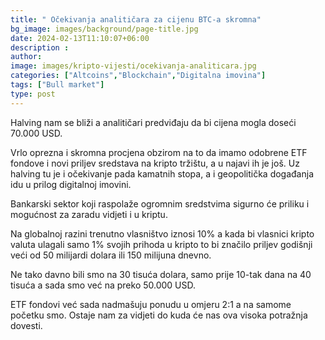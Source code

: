 ```yaml
---
title: " Očekivanja analitičara za cijenu BTC-a skromna"
bg_image: images/background/page-title.jpg
date: 2024-02-13T11:10:07+06:00
description : 
author: 
image: images/kripto-vijesti/ocekivanja-analiticara.jpg
categories: ["Altcoins","Blockchain","Digitalna imovina"]
tags: ["Bull market"]
type: post
---
```


Halving nam se bliži a analitičari predviđaju da bi cijena mogla doseći 70.000 USD.

Vrlo oprezna i skromna procjena obzirom na to da imamo odobrene ETF fondove i novi priljev sredstava na kripto tržištu, a u najavi ih je još. Uz halving tu je i očekivanje pada kamatnih stopa, a i geopolitička događanja idu u prilog digitalnoj imovini.

Bankarski sektor koji raspolaže ogromnim sredstvima sigurno će priliku i mogućnost za zaradu vidjeti i u kriptu.

Na globalnoj razini trenutno vlasništvo iznosi 10% a kada bi vlasnici kripto valuta ulagali samo 1% svojih prihoda u kripto to bi značilo priljev godišnji veći od 50 milijardi dolara ili 150 milijuna dnevno.

Ne tako davno bili smo na 30 tisuća dolara, samo prije 10-tak dana na 40 tisuća a sada smo već na preko 50.000 USD.

ETF fondovi već sada nadmašuju ponudu u omjeru 2:1 a na samome početku smo. Ostaje nam za vidjeti do kuda će nas ova visoka potražnja dovesti.





